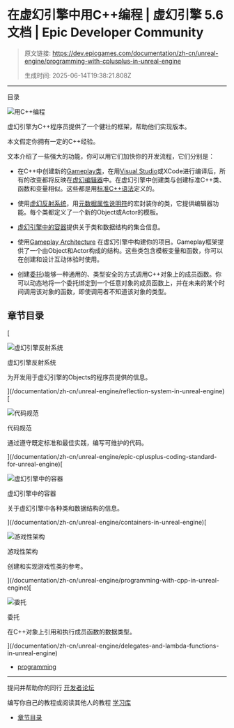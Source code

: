 # 在虚幻引擎中用C++编程 | 虚幻引擎 5.6 文档 | Epic Developer Community

> 原文链接: https://dev.epicgames.com/documentation/zh-cn/unreal-engine/programming-with-cplusplus-in-unreal-engine
> 
> 生成时间: 2025-06-14T19:38:21.808Z

---

目录

![用C++编程](https://dev.epicgames.com/community/api/documentation/image/37406685-8ab4-4abb-954b-e5a864d10b60?resizing_type=fill&width=1920&height=335)

虚幻引擎为C++程序员提供了一个健壮的框架，帮助他们实现版本。

本文假定你拥有一定的C++经验。

文本介绍了一些强大的功能，你可以用它们加快你的开发流程，它们分别是：

-   在C++中创建新的[Gameplay类](/documentation/zh-cn/unreal-engine/gameplay-classes-in-unreal-engine)，在用[Visual Studio](/documentation/404)或XCode进行编译后，所有的改变都将反映在[虚幻编辑器](/documentation/zh-cn/unreal-engine/unreal-editor-interface)中。在虚幻引擎中创建类与创建标准C++类、函数和变量相似。这些都是用[标准C++语法](/documentation/zh-cn/unreal-engine/epic-cplusplus-coding-standard-for-unreal-engine)定义的。
    
-   使用[虚幻反射系统](/documentation/zh-cn/unreal-engine/reflection-system-in-unreal-engine)，用[元数据属性说明符](/documentation/zh-cn/unreal-engine/metadata-specifiers-in-unreal-engine)的宏封装你的类，它提供编辑器功能。每个类都定义了一个新的Object或Actor的模板。
    
-   [虚幻引擎中的容器](/documentation/zh-cn/unreal-engine/containers-in-unreal-engine)提供关于类和数据结构的集合信息。
    
-   使用[Gameplay Architecture](/documentation/zh-cn/unreal-engine/programming-with-cpp-in-unreal-engine) 在虚幻引擎中构建你的项目。Gameplay框架提供了一个由Object和Actor构成的结构。这些类包含模板变量和函数，你可以在创建和设计互动体验时使用。
    
-   创建[委托](/documentation/zh-cn/unreal-engine/delegates-and-lambda-functions-in-unreal-engine))能够一种通用的、类型安全的方式调用C++对象上的成员函数。你可以动态地将一个委托绑定到一个任意对象的成员函数上，并在未来的某个时间调用该对象的函数，即使调用者不知道该对象的类型。
    

## 章节目录

[

![虚幻引擎反射系统](images/static/document_list/empty_thumbnail.svg)

虚幻引擎反射系统

为开发用于虚幻引擎的Objects的程序员提供的信息。





](/documentation/zh-cn/unreal-engine/reflection-system-in-unreal-engine)[

![代码规范](images/static/document_list/empty_thumbnail.svg)

代码规范

通过遵守既定标准和最佳实践，编写可维护的代码。





](/documentation/zh-cn/unreal-engine/epic-cplusplus-coding-standard-for-unreal-engine)[

![虚幻引擎中的容器](images/static/document_list/empty_thumbnail.svg)

虚幻引擎中的容器

关于虚幻引擎中各种类和数据结构的信息。





](/documentation/zh-cn/unreal-engine/containers-in-unreal-engine)[

![游戏性架构](images/static/document_list/empty_thumbnail.svg)

游戏性架构

创建和实现游戏性类的参考。





](/documentation/zh-cn/unreal-engine/programming-with-cpp-in-unreal-engine)[

![委托](images/static/document_list/empty_thumbnail.svg)

委托

在C++对象上引用和执行成员函数的数据类型。





](/documentation/zh-cn/unreal-engine/delegates-and-lambda-functions-in-unreal-engine)

-   [programming](https://dev.epicgames.com/community/search?query=programming)

* * *

提问并帮助你的同行 [开发者论坛](https://forums.unrealengine.com/categories?tag=unreal-engine)

编写你自己的教程或阅读其他人的教程 [学习库](https://dev.epicgames.com/community/unreal-engine/learning)

-   [章节目录](/documentation/zh-cn/unreal-engine/programming-with-cplusplus-in-unreal-engine#%E7%AB%A0%E8%8A%82%E7%9B%AE%E5%BD%95)